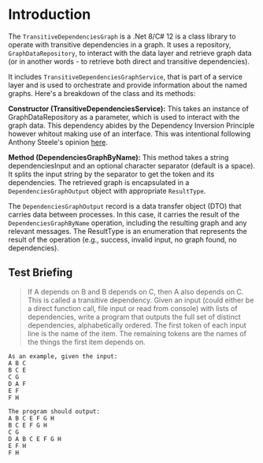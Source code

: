 # Introduction
The `TransitiveDependenciesGraph` is a .Net 8/C# 12 is a class library to operate with transitive dependencies in a graph. It uses a repository, `GraphDataRepository`, to interact with the data layer and retrieve graph data (or in another words - to retrieve both direct and transitive dependencies).

It includes `TransitiveDependenciesGraphService`, that is part of a service layer and is used to orchestrate and provide information about the named graphs.
Here's a breakdown of the class and its methods:

**Constructor (TransitiveDependenciesService):** This takes an instance of GraphDataRepository as a parameter, which is used to interact with the graph data. This dependency abides by the Dependency Inversion Principle however whitout making use of an interface. This was intentional following Anthony Steele's opinion [here](https://www.anthonysteele.co.uk/InterfacesAreOverused.html). 

**Method (DependenciesGraphByName):** This method takes a string dependenciesInput and an optional character separator (default is a space). It splits the input string by the separator to get the token and its dependencies.  The retrieved graph is encapsulated in a `DependenciesGraphOutput` object with appropriate `ResultType`.

The `DependenciesGraphOutput` record is a data transfer object (DTO) that carries data between processes. In this case, it carries the result of the `DependenciesGraphByName` operation, including the resulting graph and any relevant messages. The ResultType is an enumeration that represents the result of the operation (e.g., success, invalid input, no graph found, no dependencies).

## Test Briefing
> If A depends on B and B depends on C, then A also depends on C. This is called a transitive
dependency.
Given an input (could either be a direct function call, file input or read from console) with lists of
dependencies, write a program that outputs the full set of distinct dependencies, alphabetically
ordered.
The first token of each input line is the name of the item. The remaining tokens are the names of
the things the first item depends on.
```
As an example, given the input:
A B C
B C E
C G
D A F
E F
F H

The program should output:
A B C E F G H
B C E F G H
C G
D A B C E F G H
E F H
F H
